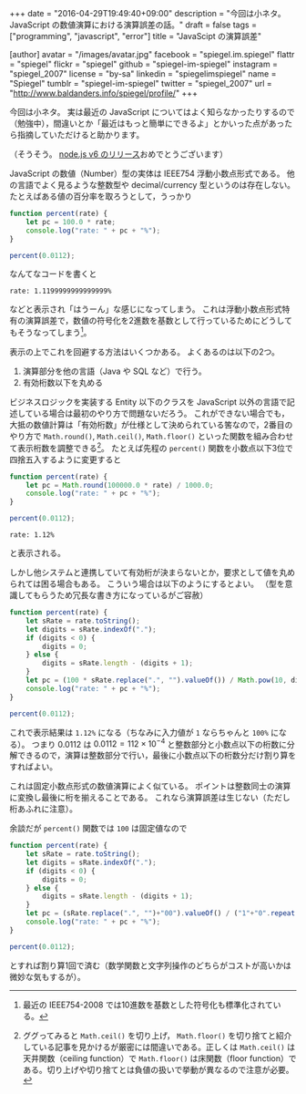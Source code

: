 +++
date = "2016-04-29T19:49:40+09:00"
description = "今回は小ネタ。JavaScript の数値演算における演算誤差の話。"
draft = false
tags = ["programming", "javascript", "error"]
title = "JavaScipt の演算誤差"

[author]
  avatar = "/images/avatar.jpg"
  facebook = "spiegel.im.spiegel"
  flattr = "spiegel"
  flickr = "spiegel"
  github = "spiegel-im-spiegel"
  instagram = "spiegel_2007"
  license = "by-sa"
  linkedin = "spiegelimspiegel"
  name = "Spiegel"
  tumblr = "spiegel-im-spiegel"
  twitter = "spiegel_2007"
  url = "http://www.baldanders.info/spiegel/profile/"
+++

今回は小ネタ。
実は最近の JavaScript についてはよく知らなかったりするので（勉強中），間違いとか「最近はもっと簡単にできるよ」とかいった点があったら指摘していただけると助かります。

（そうそう。
[node.js v6 のリリース](https://nodejs.org/en/blog/announcements/v6-release/)おめでとうございます）

JavaScript の数値（Number）型の実体は IEEE754 浮動小数点形式である。
他の言語でよく見るような整数型や decimal/currency 型というのは存在しない。
たとえばある値の百分率を取ろうとして，うっかり

```javascript
function percent(rate) {
	let pc = 100.0 * rate;
	console.log("rate: " + pc + "%");
}

percent(0.0112);
```

なんてなコードを書くと

```text
rate: 1.1199999999999999%
```

などと表示され「はうーん」な感じになってしまう。
これは浮動小数点形式特有の演算誤差で，数値の符号化を2進数を基数として行っているためにどうしてもそうなってしまう[^fp]。

[^fp]: 最近の IEEE754-2008 では10進数を基数とした符号化も標準化されている。

表示の上でこれを回避する方法はいくつかある。
よくあるのは以下の2つ。

1. 演算部分を他の言語（Java や SQL など）で行う。
2. 有効桁数以下を丸める

ビジネスロジックを実装する Entity 以下のクラスを JavaScript 以外の言語で記述している場合は最初のやり方で問題ないだろう。
これができない場合でも，大抵の数値計算は「有効桁数」が仕様として決められている筈なので，2番目のやり方で `Math.round()`, `Math.ceil()`, `Math.floor()` といった関数を組み合わせて表示桁数を調整できる[^cf]。
たとえば先程の `percent()` 関数を小数点以下3位で四捨五入するように変更すると

[^cf]: ググってみると `Math.ceil()` を切り上げ， `Math.floor()` を切り捨てと紹介している記事を見かけるが厳密には間違いである。正しくは `Math.ceil()` は天井関数（ceiling function）で `Math.floor()` は床関数（floor function）である。切り上げや切り捨てとは負値の扱いで挙動が異なるので注意が必要。

```javascript
function percent(rate) {
	let pc = Math.round(100000.0 * rate) / 1000.0;
	console.log("rate: " + pc + "%");
}

percent(0.0112);
```

```text
rate: 1.12%
```

と表示される。

しかし他システムと連携していて有効桁が決まらないとか，要求として値を丸められては困る場合もある。
こういう場合は以下のようにするとよい。
（型を意識してもらうため冗長な書き方になっているがご容赦）

```javascript
function percent(rate) {
	let sRate = rate.toString();
	let digits = sRate.indexOf(".");
	if (digits < 0) {
		digits = 0;
	} else {
		digits = sRate.length - (digits + 1);
	}
	let pc = (100 * sRate.replace(".", "").valueOf()) / Math.pow(10, digits);
	console.log("rate: " + pc + "%");
}

percent(0.0112);
```

これで表示結果は `1.12%` になる（ちなみに入力値が `1` ならちゃんと `100%` になる）。
つまり 0.0112 は $0.0112 = 112 \times 10^{-4}$ と整数部分と小数点以下の桁数に分解できるので，演算は整数部分で行い，最後に小数点以下の桁数分だけ割り算をすればよい。

これは固定小数点形式の数値演算によく似ている。
ポイントは整数同士の演算に変換し最後に桁を揃えることである。
これなら演算誤差は生じない（ただし桁あふれに注意）。

余談だが `percent()` 関数では `100` は固定値なので

```javascript
function percent(rate) {
	let sRate = rate.toString();
	let digits = sRate.indexOf(".");
	if (digits < 0) {
		digits = 0;
	} else {
		digits = sRate.length - (digits + 1);
	}
	let pc = (sRate.replace(".", "")+"00").valueOf() / ("1"+"0".repeat(digits)).valueOf();
	console.log("rate: " + pc + "%");
}

percent(0.0112);
```

とすれば割り算1回で済む（数学関数と文字列操作のどちらがコストが高いかは微妙な気もするが）。




